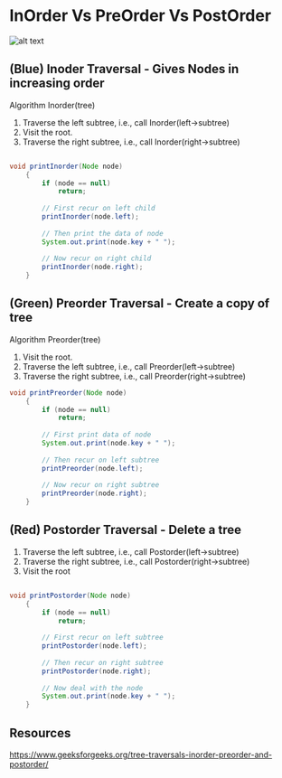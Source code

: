 # InOrder Vs PreOrder Vs PostOrder

![alt text](../Assets/dfs.png)


## (Blue) Inoder Traversal - Gives Nodes in increasing order

Algorithm Inorder(tree)
1. Traverse the left subtree, i.e., call Inorder(left->subtree)
2. Visit the root.
3. Traverse the right subtree, i.e., call Inorder(right->subtree)

```java

void printInorder(Node node)
    {
        if (node == null)
            return;
 
        // First recur on left child
        printInorder(node.left);
 
        // Then print the data of node
        System.out.print(node.key + " ");
 
        // Now recur on right child
        printInorder(node.right);
    }


```


## (Green) Preorder Traversal - Create a copy of tree

Algorithm Preorder(tree)
1. Visit the root.
2. Traverse the left subtree, i.e., call Preorder(left->subtree)
3. Traverse the right subtree, i.e., call Preorder(right->subtree) 

```java
void printPreorder(Node node)
    {
        if (node == null)
            return;
 
        // First print data of node
        System.out.print(node.key + " ");
 
        // Then recur on left subtree
        printPreorder(node.left);
 
        // Now recur on right subtree
        printPreorder(node.right);
    }


```


## (Red) Postorder Traversal - Delete a tree

1. Traverse the left subtree, i.e., call Postorder(left->subtree)
2. Traverse the right subtree, i.e., call Postorder(right->subtree)
3. Visit the root

```java

void printPostorder(Node node)
    {
        if (node == null)
            return;
 
        // First recur on left subtree
        printPostorder(node.left);
 
        // Then recur on right subtree
        printPostorder(node.right);
 
        // Now deal with the node
        System.out.print(node.key + " ");
    }


```


## Resources

https://www.geeksforgeeks.org/tree-traversals-inorder-preorder-and-postorder/